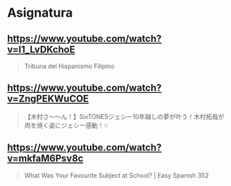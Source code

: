 # Asignatura

## https://www.youtube.com/watch?v=I1_LvDKchoE

> Tribuna del Hispanismo Filipino 

## https://www.youtube.com/watch?v=ZngPEKWuCOE

> 【木村さ〜〜ん！】SixTONESジェシー10年越しの夢が叶う！木村拓哉が肉を焼く姿にジェシー感動！✨

## https://www.youtube.com/watch?v=mkfaM6Psv8c

> What Was Your Favourite Subject at School? | Easy Spanish 352 
